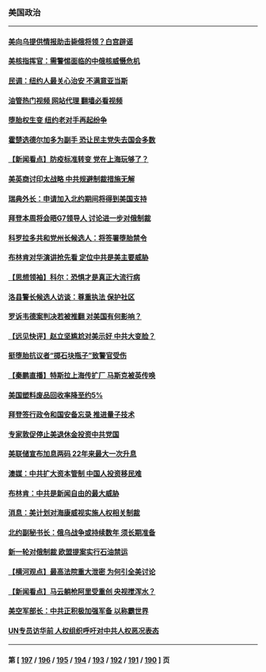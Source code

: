 ### 美国政治
---
#### [美向乌提供情报助击毙俄将领？白宫辟谣](../../pages/ncid1078159/n13728069.md?05060445) 
#### [美核指挥官：需警惕面临的中俄核威慑危机](../../pages/ncid1078159/n13727989.md?05060445) 
#### [民调：纽约人最关心治安 不满意亚当斯](../../pages/ncid1078159/n13727583.md?05060445) 
#### [油管热门视频 网站代理 翻墙必看视频](http://209.222.30.114:81/youtube.html?05060445)
#### [堕胎权生变 纽约老对手再起纷争](../../pages/ncid1078159/n13727540.md?05060445) 
#### [霍楚选德尔加多为副手 恐让民主党失去国会多数](../../pages/ncid1078159/n13727554.md?05060445) 
#### [【新闻看点】防疫标准转变 党在上海玩够了？](../../pages/ncid1078159/n13727183.md?05060445) 
#### [美英商讨印太战略 中共规避制裁措施无解](../../pages/ncid1078159/n13727536.md?05060445) 
#### [瑞典外长：申请加入北约期间将得到美国支持](../../pages/ncid1078159/n13727517.md?05060445) 
#### [拜登本周将会晤G7领导人 讨论进一步对俄制裁](../../pages/ncid1078159/n13727495.md?05060445) 
#### [科罗拉多共和党州长候选人：将签署堕胎禁令](../../pages/ncid1078159/n13727324.md?05060445) 
#### [布林肯对华演讲抢先看 定位中共是美主要威胁](../../pages/ncid1078159/n13727292.md?05060445) 
#### [【思想领袖】科尔：恐惧才是真正大流行病](../../pages/ncid1078159/n13723614.md?05060445) 
#### [洛县警长候选人访谈：尊重执法 保护社区](../../pages/ncid1078159/n13727400.md?05060445) 
#### [罗诉韦德案判决若被推翻 对美国有何影响？](../../pages/ncid1078159/n13727219.md?05060445) 
#### [【远见快评】赵立坚尴尬对美示好 中共大变脸？](../../pages/ncid1078159/n13727354.md?05060445) 
#### [挺堕胎抗议者“掷石块瓶子”致警官受伤](../../pages/ncid1078159/n13727395.md?05060445) 
#### [【秦鹏直播】特斯拉上海传扩厂 马斯克被英传唤](../../pages/ncid1078159/n13727348.md?05060445) 
#### [美国塑料废品回收率降至约5%](../../pages/ncid1078159/n13727330.md?05060445) 
#### [拜登签行政令和国安备忘录 推进量子技术](../../pages/ncid1078159/n13727234.md?05060445) 
#### [专家敦促停止美退休金投资中共党国](../../pages/ncid1078159/n13727289.md?05060445) 
#### [美联储宣布加息两码 22年来最大一次升息](../../pages/ncid1078159/n13727237.md?05060445) 
#### [澳媒：中共扩大资本管制 中国人投资移民难](../../pages/ncid1078159/n13727233.md?05060445) 
#### [布林肯：中共是新闻自由的最大威胁](../../pages/ncid1078159/n13727223.md?05060445) 
#### [消息：美计划对海康威视实施人权相关制裁](../../pages/ncid1078159/n13727090.md?05060445) 
#### [北约副秘书长：俄乌战争或持续数年 须长期准备](../../pages/ncid1078159/n13727098.md?05060445) 
#### [新一轮对俄制裁 欧盟提案实行石油禁运](../../pages/ncid1078159/n13726977.md?05060445) 
#### [【横河观点】最高法院重大泄密 为何引全美讨论](../../pages/ncid1078159/n13726525.md?05060445) 
#### [【新闻看点】马云躺枪阿里受重创 央视搅浑水？](../../pages/ncid1078159/n13726396.md?05060445) 
#### [美空军部长：中共正积极加强军备 以称霸世界](../../pages/ncid1078159/n13726877.md?05060445) 
#### [UN专员访华前 人权组织呼吁对中共人权恶况表态](../../pages/ncid1078159/n13726715.md?05060445) 

---
#### 第 [ [197](./197.md?05060445) / [196](./196.md?05060445) / [195](./195.md?05060445) / [194](./194.md?05060445) / [193](./193.md?05060445) / [192](./192.md?05060445) / [191](./191.md?05060445) / [190](./190.md?05060445) ] 页
